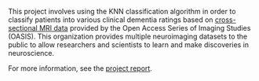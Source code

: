 This project involves using the KNN classification algorithm in order to classify patients into various clinical dementia ratings based on [cross-sectional MRI data]([url](https://www.kaggle.com/datasets/jboysen/mri-and-alzheimers)) provided by the Open Access Series of Imaging Studies (OASIS). This organization provides multiple neuroimaging datasets to the public to allow researchers and scientists to learn and make discoveries in neuroscience. 

For more information, see the [project report]([url](https://docs.google.com/document/d/166BP63yj3ri2XCNvDZEvzyeSgrzA9YO0gbiffanoyOc/edit#heading=h.5bawjj5h8dyg)). 


